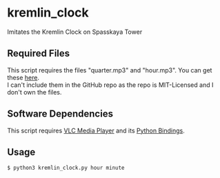 # kremlin_clock
Imitates the Kremlin Clock on Spasskaya Tower

## Required Files
This script requires the files "quarter.mp3" and "hour.mp3".
You can get these [here](https://www.icloud.com/iclouddrive/040aQxBhgjb01K0eLsrz_m1HQ#kclockfiles).\
I can't include them in the GitHub repo as the repo is MIT-Licensed and I don't own the files.

## Software Dependencies
This script requires [VLC Media Player](https://www.videolan.org/vlc/) and its [Python Bindings](https://pypi.org/project/python-vlc/).

## Usage
`$ python3 kremlin_clock.py hour minute`
